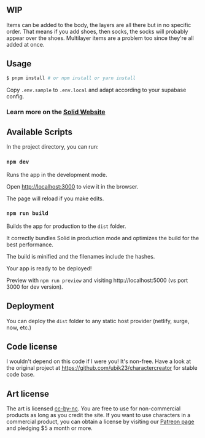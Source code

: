 ## WIP

Items can be added to the body, the layers are all there but in no specific order. That means if you add shoes, then socks, the socks will probably appear over the shoes. Multilayer items are a problem too since they're all added at once.

## Usage

```sh
$ pnpm install # or npm install or yarn install
```

Copy `.env.sample` to `.env.local` and adapt according to your supabase config.

### Learn more on the [Solid Website](https://solidjs.com)

## Available Scripts

In the project directory, you can run:

### `npm dev`

Runs the app in the development mode.

Open [http://localhost:3000](http://localhost:3000) to view it in the browser.

The page will reload if you make edits.

### `npm run build`

Builds the app for production to the `dist` folder.

It correctly bundles Solid in production mode and optimizes the build for the best performance.

The build is minified and the filenames include the hashes.

Your app is ready to be deployed!

Preview with `npm run preview` and visiting http://localhost:5000 (vs port 3000 for dev version).

## Deployment

You can deploy the `dist` folder to any static host provider (netlify, surge, now, etc.)

## Code license

I wouldn't depend on this code if I were you! It's non-free. Have a look at the original project at https://github.com/ubik23/charactercreator for stable code base.

## Art license

The art is licensed <a href='https://creativecommons.org/licenses/by-nc/2.0/' target='_blank'>cc-by-nc</a>. You are free to use for non-commercial products as long as you credit the site. If you want to use characters in a commercial product, you can obtain a license by visiting our <a href='https://www.patreon.com/charactercreator' target='_blank'>Patreon page</a> and pledging $5 a month or more.
